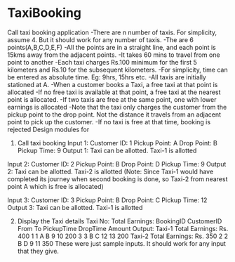 # TaxiBooking
Call taxi booking application
-There are n number of taxis. For simplicity, assume 4. But it should work for any number of taxis.
-The are 6 points(A,B,C,D,E,F)
-All the points are in a straight line, and each point is 15kms away from the adjacent points.
-It takes 60 mins to travel from one point to another
-Each taxi charges Rs.100 minimum for the first 5 kilometers and Rs.10 for the subsequent kilometers.
-For simplicity, time can be entered as absolute time. Eg: 9hrs, 15hrs etc.
-All taxis are initially stationed at A.
-When a customer books a Taxi, a free taxi at that point is allocated -If no free taxi is available at that
point, a free taxi at the nearest point is allocated.
-If two taxis are free at the same point, one with lower earnings is allocated
-Note that the taxi only charges the customer from the pickup point to the drop point. Not the distance it
travels from an adjacent point to pick up the customer.
-If no taxi is free at that time, booking is rejected
Design modules for

1) Call taxi booking
Input 1:
Customer ID: 1
Pickup Point: A
Drop Point: B
Pickup Time: 9
Output 1: Taxi can be allotted.
Taxi-1 is allotted

Input 2:
Customer ID: 2
Pickup Point: B
Drop Point: D
Pickup Time: 9
Output 2: Taxi can be allotted.
Taxi-2 is allotted (Note: Since Taxi-1 would have completed its journey when second booking is done, so
Taxi-2 from nearest point A which is free is allocated)

Input 3:
Customer ID: 3
Pickup Point: B
Drop Point: C
Pickup Time: 12
Output 3: Taxi can be allotted.
Taxi-1 is allotted

2) Display the Taxi details
Taxi No: Total Earnings:
BookingID CustomerID From To PickupTime DropTime Amount
Output:
Taxi-1 Total Earnings: Rs. 400
1 1 A B 9 10 200
3 3 B C 12 13 200
Taxi-2 Total Earnings: Rs. 350
2 2 B D 9 11 350
These were just sample inputs. It should work for any input that they give.
